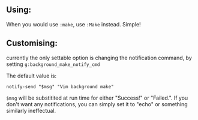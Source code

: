 Using:
------

When you would use `:make`, use `:Make` instead. Simple!

Customising:
------------

currently the only settable option is changing the notification
command, by setting `g:background_make_notify_cmd`

The default value is:

	notify-send "$msg" "Vim background make"

`$msg` will be substitited at run time for either "Success!" or "Failed.".
If you don't want any notifications, you can simply set it to "echo" or
something similarly ineffectual.
